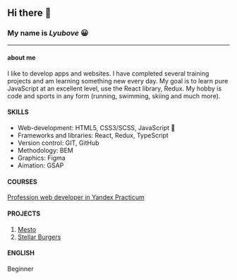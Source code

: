 

## Hi there 👋
### My name is _Lyubove_ :grinning:
______________________

#### **about me**

I like to develop apps and websites. I have completed several training projects and am learning something new every day. My goal is to learn pure JavaScript at an excellent level, use the React library, Redux. My hobby is code and sports in any form (running, swimming, skiing and much more).

#### SKILLS

- Web-development: HTML5, CSS3/SCSS, JavaScript :revolving_hearts:
- Frameworks and libraries: React, Redux, TypeScript
- Version control: GIT, GitHub
- Methodology: BEM
- Graphics: Figma
- Aimation: GSAP

#### COURSES

[Profession web developer in Yandex Practicum](https://practicum.yandex.ru/web-plus/)

#### PROJECTS

1. [Mesto](https://loown101.github.io/mesto-project/index.html)
2. [Stellar Burgers](https://luba-web.github.io/stellar-burgers/)


#### ENGLISH

Beginner
